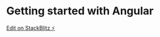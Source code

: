 # Getting started with Angular

[Edit on StackBlitz ⚡️](https://stackblitz.com/edit/angular-xv5qqy-wm3krp)
